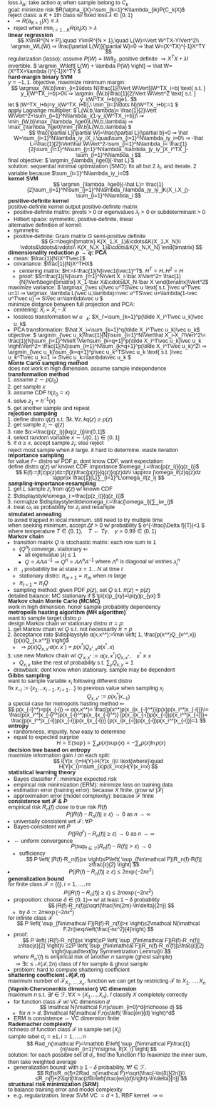 <style>
html body {
    font-size: 12.5px;
}

* {
    line-height: 1 !important;
    margin-top: 0 !important;
    margin-bottom: 0 !important;
    padding-top: 0 !important;
    padding-bottom: 0 !important;
}

h1, h2, h3, h4, h5, h6 {
    font-size: 1em !important;
}

main, div, section {
    margin: 0 !important;
    padding: 0 !important;
}

:not(span, code, pre) {
    font-family: Arial !important;
}

main {
    display: block !important;
}

a.anchor {
    display: none;
}

section.markdown-body {
    column-count: 3;
    column-gap: 0;
}

html body ul, html body ol {
    padding-left: 1em;
}
</style>

loss $\lambda_{ik}$: take action $\alpha_i$ when sample belong to $C_k$

goal: minimize risk $R(\alpha_i|X)=\sum_{k=1}^K\lambda_{ik}P(C_k|X)$

reject class: a $K+1$th class w/ fixed loss $\lambda\in(0,1)$

- $⇒ R(a_{K+1}|X)\equiv\lambda$
- reject when $\min_{i=1\ldots K}R(\alpha_i|X)>\lambda$

## linear regression

$$
X\in\R^{N × P},\quad
Y\in\R^{N × 1},\quad
L(W)=\Vert W^TX-Y\Vert^2\\
\argmin_WL(W) ⇒ \frac{\partial L(W)}{\partial W}=0
⇒ \hat W=(X^TX)^{-1}X^TY
$$

regularization (lasso): assume $P(W)=\Vert W\Vert_2$.
positive definite $⇒ X^TX+\lambda I$ invertible.
$
\argmin_W\left[
    L(W) + \lambda P(W)
\right] ⇒ \hat W=(X^TX+\lambda I)^{-1}X^TY
$

### hard-margin binary SVM

$y=-1,1$.
objective, maximize minimum margin:

$$
\argmax_{W,b}\min_{i=1\ldots N}\frac{1}{\Vert W\Vert}|W^TX_i+b|
\text{ s.t. } y_i(W^TX_i+b)>0\\
⇒ \argmin_{W,b}\frac{1}{2}\Vert W\Vert^2
\text{ s.t. } y_i(W^TX_i+b)\ge1.
$$

let
$
|W^TX_i+b|=y_i(W^TX_i+b),\ \min_{i=1\ldots N}|W^TX_i+b|:=1
$

apply Lagrange multiplier:
$
L(W,b,\lambda)=
    \frac{1}{2}\Vert W\Vert^2+\sum_{i=1}^N\lambda_i(1-y_i(W^TX_i+b))\\
⇒ \min_{W,b}\max_{\lambda_i\ge0}L(W,b,\lambda)
⇒ \max_{\lambda_i\ge0}\min_{W,b}L(W,b,\lambda)
$

$$
\frac{\partial L}{\partial W}=\frac{\partial L}{\partial b}=0
⇒ \hat W=\sum_{i=1}^N\lambda_iy_iX_i,\quad\sum_{i=1}^N\lambda_iy_i=0\\
⇒ -\hat L=\frac{1}{2}\Vert\hat W\Vert^2-\sum_{i=1}^N\lambda_i=
    \frac{1}{2}\sum_{i=1}^N\sum_{j=1}^N\lambda_i\lambda_jy_iy_jX_i^TX_j-
    \sum_{i=1}^N\lambda_i
$$

final objective:
$
\argmin_{\lambda_i\ge0}(-\hat L)
$

solution: sequential minimal optimization (SMO):
fix all but 2 $\lambda_i$, and iterate.
2 variable because $\sum_{i=1}^N\lambda_iy_i=0$

### kernel SVM

$$
\argmin_{\lambda_i\ge0}(-\hat L)=
    \frac{1}{2}\sum_{i=1}^N\sum_{j=1}^N\lambda_i\lambda_jy_iy_jK(X_i,X_j)-
    \sum_{i=1}^N\lambda_i
$$

#### positive-definite kernel

positive-definite kernel output positive-definite matrix

- positive-definite matrix:
    pivots > 0 or eigenvalues $\lambda_i>0$ or subdeterminant > 0
- Hilbert space: symmetric, positive-definite, linear

alternative definition of kernel:

- symmetric
- positive-definite: Gram matrix $G$ semi-positive definite
    $$
    G:=\begin{bmatrix}
        K(X_1,X_1)&\cdots&K(X_1,X_N)\\
        \vdots&\ddots&\vdots\\
        K(X_N,X_1)&\cdots&K(X_N,X_N)
    \end{bmatrix}
    $$

## dimensionality reduction $p → q$: PCA

- mean: $\frac{1}{N}X^T\vec1$
- covariance: $\frac{1}{N}X^THX$
    - centering matrix: $H:=I-\frac{1}{N}\vec1{\vec1}^T$.
        $H^T=H,H^2=H$
    - proof:
        $S=\frac{1}{N}\sum_{i=1}^N\Vert X_i-\bar X\Vert^2=
        \frac{1}{N}\Vert\begin{bmatrix}
            X_1-\bar X&\cdots&X_N-\bar X
        \end{bmatrix}\Vert^2$

maximize variance:
$
\argmax_{\vec u}\vec u^TS\vec u
\text{ s.t. }\vec u^T\vec u=1\\
⇒ \argmax_\lambda L(\vec u,\lambda)=\vec u^TS\vec u+\lambda(1-\vec u^T\vec u)
⇒ S\vec u=\lambda\vec u
$

minimize distance between full projection and PCA:

- centering: $\tilde X_i=X_i-\bar X$
- lossless transformation w/ $\vec u_k$:
    $X_i'=\sum_{k=1}^p(\tilde X_i^T\vec u_k)\vec u_k$
- PCA transformation:
    $\hat X_i=\sum_{k=1}^q(\tilde X_i^T\vec u_k)\vec u_k$

objective:
$
\argmin_{\vec u_k}\frac{1}{N}\sum_{i=1}^N\Vert\hat X_i-X_i'\Vert^2\\=
\frac{1}{N}\sum_{i=1}^N\left
    \Vert\sum_{k=q+1}^p(\tilde X_i^T\vec u_k)\vec u_k
\right\Vert^2=
\frac{1}{N}\sum_{i=1}^N\sum_{k=q+1}^p(\tilde X_i^T\vec u_k)^2\\
⇒ \argmin_{\vec u_k}\sum_{k=q+1}^p\vec u_k^TS\vec u_k
\text{ s.t. }\vec u_k^T\vec u_k=1
⇒ S\vec u_k=\lambda\vec u_k
$

## Monte Carlo sampling method

does not work in high dimension.
assume sample independence

### transformation method

1. assume $z ∼ p(z_0)$
1. get sample $x$
1. assume CDF $h(z_0=x)$
1. solve $z_1=h^{-1}(x)$
1. get another sample and repeat

### rejection sampling

1. define distro $q(z)$ s.t. $∃ k, ∀ z,kq(z)≥p(z)$
1. get sample $z_i ∼ q(z)$
1. rate $α:=\frac{p(z_i)}{kq(z_i)}\in(0,1]$
1. select random variable $x ∼ U(0,1)\in(0,1]$
1. if $α ≥ x$, accept sample $z_i$; else reject

reject most sample when $k$ large.
$k$ hard to determine.
waste iteration

### importance sampling

for value $f ∼$ distro w/ PDF $p$, dont know CDF,
want expectation

define distro $q(z)$ w/ known CDF.
importance $\omega_i:=\frac{p(z_i)}{q(z_i)}$

$$
E(f):=∫f(z)p(z)dz=∫f(z)\frac{p(z)}{q(z)}q(z)dz\\
\approx ∫\omega_if(z)q(z)dz
\approx \frac{1}{L}∑_{i=1}^L\omega_if(z_i)
$$

### sampling-importance-resampling

1. get $L$ sample $z_i$ from $q(z)$ w/ known CDF
1. $\displaystyle\omega_i:=\frac{p(z_i)}{q(z_i)}$
1. normalize $\displaystyle\tilde\omega_i:=\frac{\omega_i}{∑_iw_i}$
1. treat $\tilde\omega_i$ as probability for $z_i$ and resample

### simulated annealing

to avoid trapped in local minimum.
still need to try multiple time

when seeking minimum, accept $\Delta f>0$ w/ probability
$
e^{-\frac{\Delta f}{T}}<1
$

where temperature
    $T\in(0,1),\quad T\leftarrow T\gamma,\quad \gamma=0.99\in(0,1)$

## Markov chain

- transition matrix $Q$ is stochastic matrix: each row sum to 1
    - $\{Q^n\}$ converge, stationary $\Leftarrow$
        <!-- TODO: Why? -->
        - all eigenvalue $|\lambda|≤1$
        - $Q=A\Lambda A^{-1} ⇒ Q^n=A\Lambda^nA^{-1}$
            where $\Lambda^n$ is diagonal w/ entries $\lambda_i^n$
- $\vec\pi_t$ probability be at state $x=1\ldots N$ at time $t$
    - stationary distro:
        $\pi_{m+1}=\pi_m$ when $m$ large
    - $\pi_{t+1}=\pi_tQ$
- sampling method: given PDF $p(z)$, set $Q$ s.t. $\pi(z)=p(z)$

detailed balance:
MC stationary if
$
\pi(x)p_{xy}=\pi(y)p_{yx}
$

## Markov chain Monte Carlo (MCMC)

work in high dimension.
honor sample probability dependency

### metropolis hasting algorithm (MH algorithm)

want to sample target distro $p$

design Markov chain w/ stationary distro $\pi=p$:

1. get Markov chain w/ $Q$ s.t. not necessarily $\pi=p$
1. acceptance rate $\displaystyle α(x,x^*):=\min \left(
        1, \frac{p(x^*)Q_{x^*,x}}{p(x)Q_{x,x^*}}
    \right)$
    - $⇒ p(x)Q_{x,x^*}α(x,x^*)=p(x^*)Q_{x^*,x}α(x^*,x)$
1. use new Markov chain w/ $Q'_{x,x^*}:=α(x,x^*)Q_{x,x^*},\quad x^*≠x$
    - $Q_{x,x}$ take the rest of probability s.t. $∑_yQ_{x,y}=1$

- drawback: dont know when stationary. sample may be dependent

### Gibbs sampling

want to sample variable $x_i$ following different distro

fix $x_{-i}:=\{x_1\ldots x_{i-1},x_{i+1}\ldots\}$ to previous value
    when sampling $x_i$
$$
Q_{x,x^*}:=p(x_i^*|x_{-1})
$$

a special case for metropolis hasting method $\Leftarrow$

$$
p(x_{-i}^*)=p(x_{-i})
⇒ α(x,x^*)=
\frac{p(x^*)p(x_i|x_{-i}^*)}{p(x)p(x_i^*|x_{-i})}\\=
\frac{p(x_i^*|x_{-i}^*)p(x_{-i}^*)p(x_i|x_{-i}^*)}
    {p(x_i|x_{-i})p(x_{-i})p(x_i^*|x_{-i})}=
\frac{p(x_i^*|x_{-i})p(x_{-i})p(x_i|x_{-i})}
    {p(x_i|x_{-i})p(x_{-i})p(x_i^*|x_{-i})}=1
$$

## entropy

- randomness, impurity, how easy to determine
- equal to expected surprise
    $$
    H=\mathbb E(\sup)=\sum_xp(x)\sup(x)=-\sum_xp(x)\ln p(x)
    $$

### decision tree based on entropy

maximize information gain $I$ on each split:

$$
I(Y|x_i)=H(Y)-H(Y|x_i)\\
\text{where}\quad H(Y|x_i)=\sum_{x}p(x_i=x)H(Y|x_i=x)
$$

## statistical learning theory

- Bayes classifier $f^\ast$: minimize expected risk
- empirical risk minimization (ERM): minimize loss on training data
- estimation error (training error): because $X$ finite, grow w/ $|\mathcal F|$
- approximation error (model complexity): because $\mathcal F$ finite

### consistence wrt $\mathcal F$ & $P$

empirical risk $R_n(f)$ close to true risk $R(f)$
$$
P \left(
    |R(f)-R_n(f)|≥ε
\right)→0\text{ as }n→∞
$$

- universally consistent wrt $\mathcal F$: $\forall P$
- Bayes-consistent wrt $P$
    $$
    P \left(
        |R(f^\ast)-R_n(f)|≥ε
    \right)→0\text{ as }n→∞
    $$
- $⇔$ uniform convergence
    $$
    P(\sup_{f\in\mathcal F}|R_n(f)-R(f)|>ε)→0
    $$
    - sufficiency
        $$
        P \left(
            |R(f)-R_n(f)|≥ε
        \right)≤P\left(
            \sup_{f\in\mathcal F}|R_n(f)-R(f)|≥\frac{ε}{2}
        \right)
        $$
- $$
    P \left(
        |R(f)-R_n(f)|≥ε
    \right)≤2\exp(-2nε^2)
    $$

#### generalization bound

for finite class $\mathcal F=\{f_i\},i=1,…,m$
$$
P \left(
    |R(f)-R_n(f)|≥ε
\right)≤2m\exp(-2nε^2)
$$

- proposition: choose $\delta\in(0,1) ⇒$ w/ at least $1-\delta$ probability
    $$
    |R(f)-R_n(f)|≤\sqrt{\frac{\ln(2m)-\ln\delta}{2n}}
    $$
    - by $\delta:=2m\exp(-2nε^2)$

for infinite class $\mathcal F$
$$
P \left(
    \sup_{f\in\mathcal F}|R(f)-R_n(f)|>ε
\right)≤2\mathcal N(\mathcal F,2n)\exp\left(\frac{-nε^2}{4}\right)
$$

- proof:
    $$
    P \left(
        |R(f)-R_n(f)|≥ε
    \right)≤P \left(
        \sup_{f\in\mathcal F}|R(f)-R_n(f)|≥\frac{ε}{2}
    \right)\\
    ≤2P \left(
        \sup_{f\in\mathcal F}|R_n(f)-R_n'(f)|≥\frac{ε}{2}
    \right)\quad\text{by Symmetrization Lemma}\\
    $$
    where $R_n'(f)$ is empirical risk of another $n$ sample (ghost sample)

    $⇒ ∃c ≤ \mathcal N(\mathcal F,2n)$ class of $f$ for sample & ghost sample
- problem: hard to compute shattering coefficient

### shattering coefficient $\mathcal N(\mathcal F,n)$

maximum number of $\mathcal F_{X_1,…,X_n}$,
    function we can get by restricting $\mathcal F$ to $X_1,…,X_n$

## (Vapnik-Chervonenkis dimension) VC dimension

maximum $n$ s.t. $∃f\in\mathcal F,∀X=\{X_1…,X_n\}$,
$f$ classify $X$ completely correctly

- for function class $\mathcal F$ w/ VC dimension $d$
    $$
    \mathcal N(\mathcal F,n)≤\sum_{i=0}^d{n\choose d}
    $$
    - for $n>d$, $\mathcal N(\mathcal F,n)≤\left(
        \frac{en}{d}
    \right)^d$
- ERM is consistence $⇔$ VC dimension finite

### Rademacher complexity

richness of function class $\mathcal F$ in sample set $\{X_i\}$

sample label $\sigma_i=±1,i=1,…,n$

$$
Rad_n(\mathcal F)=\mathbb E\left[
    \sup_{f\in\mathcal F}\frac{1}{n}\sum_{i=1}^n\sigma_if(X_i)
\right]
$$

solution: for each possible set of $\sigma_i$,
    find the function $f$ to maximize the inner sum,
    then take weighted average

- generalization bound: with ≥ $1-\delta$ probability, $∀f\in\mathcal F$,
    $$
    R(f)≤R_n(f)+2Rad_n(\mathcal F)+\sqrt{\frac{-\ln(δ)}{2n}}\\
    ≤R_n(f)+2\sqrt{\frac{d\ln\left(\frac{en}{d}\right)-\ln\delta}{n}}
    $$

### structural risk minimization (SRM)

to balance training error and model complexity

- e.g. regularization, linear SVM VC $=d+1$, RBF kernel $⇒∞$
